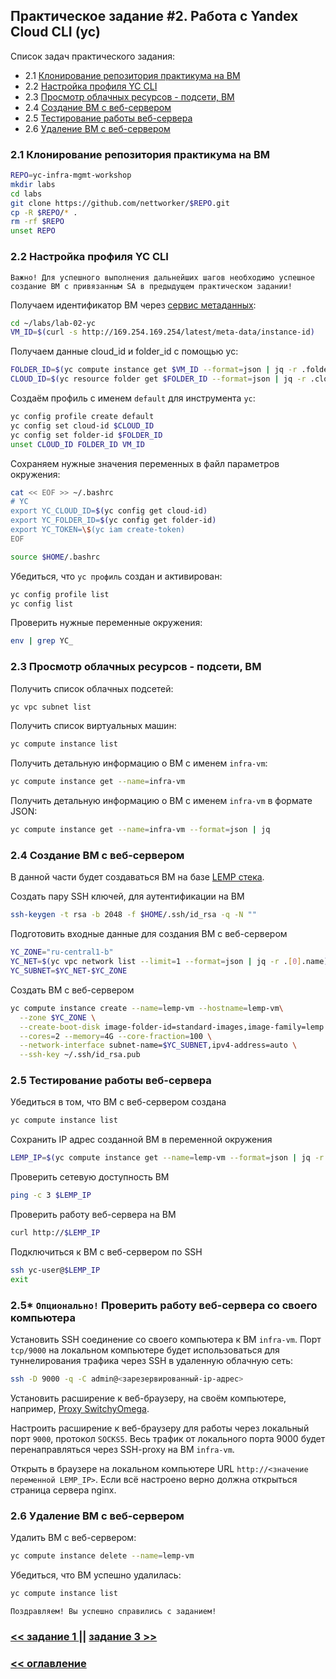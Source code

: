 ## Практическое задание #2. Работа с Yandex Cloud CLI (yc)

Список задач практического задания:
* 2.1 [Клонирование репозитория практикума на ВМ](#h2-1)
* 2.2 [Настройка профиля YC CLI](#h2-2)
* 2.3 [Просмотр облачных ресурсов - подсети, ВМ](#h2-3)
* 2.4 [Создание ВМ с веб-сервером](#h2-4)
* 2.5 [Тестирование работы веб-сервера](#h2-5)
* 2.6 [Удаление ВМ с веб-сервером](#h2-6)

### 2.1 Клонирование репозитория практикума на ВМ<a id="h2-1"/></a>
```bash
REPO=yc-infra-mgmt-workshop
mkdir labs
cd labs
git clone https://github.com/nettworker/$REPO.git
cp -R $REPO/* .
rm -rf $REPO
unset REPO
```

### 2.2 Настройка профиля YC CLI <a id="h2-2"/></a>

`Важно! Для успешного выполнения дальнейших шагов необходимо успешное создание ВМ с привязанным SA в предыдущем практическом задании!`

Получаем идентификатор ВМ через [сервис метаданных](https://cloud.yandex.ru/docs/compute/concepts/vm-metadata):
```bash
cd ~/labs/lab-02-yc
VM_ID=$(curl -s http://169.254.169.254/latest/meta-data/instance-id)
```

Получаем данные cloud_id и folder_id с помощью yc:
```bash
FOLDER_ID=$(yc compute instance get $VM_ID --format=json | jq -r .folder_id)
CLOUD_ID=$(yc resource folder get $FOLDER_ID --format=json | jq -r .cloud_id)
```

Создаём профиль с именем `default` для инструмента `yc`:
```bash
yc config profile create default
yc config set cloud-id $CLOUD_ID
yc config set folder-id $FOLDER_ID
unset CLOUD_ID FOLDER_ID VM_ID
```

Сохраняем нужные значения переменных в файл параметров окружения:
```bash
cat << EOF >> ~/.bashrc
# YC
export YC_CLOUD_ID=$(yc config get cloud-id)
export YC_FOLDER_ID=$(yc config get folder-id)
export YC_TOKEN=\$(yc iam create-token)
EOF

source $HOME/.bashrc
```

Убедиться, что `yc профиль` создан и активирован:
```bash
yc config profile list
yc config list
```

Проверить нужные переменные окружения:
```bash
env | grep YC_
```

### 2.3 Просмотр облачных ресурсов - подсети, ВМ <a id="h2-3"/></a>

Получить список облачных подсетей:
```bash
yc vpc subnet list
```

Получить список виртуальных машин:
```bash
yc compute instance list
```

Получить детальную информацию о ВМ с именем `infra-vm`:
```bash
yc compute instance get --name=infra-vm
```

Получить детальную информацию о ВМ с именем `infra-vm` в формате JSON:
```bash
yc compute instance get --name=infra-vm --format=json | jq
```

### 2.4 Создание ВМ с веб-сервером <a id="h2-4"/></a>

В данной части будет создаваться ВМ на базе [LEMP стека](https://lempstack.com/).

Создать пару SSH ключей, для аутентификации на ВМ
```bash
ssh-keygen -t rsa -b 2048 -f $HOME/.ssh/id_rsa -q -N ""
```

Подготовить входные данные для создания ВМ с веб-сервером
```bash
YC_ZONE="ru-central1-b"
YC_NET=$(yc vpc network list --limit=1 --format=json | jq -r .[0].name)
YC_SUBNET=$YC_NET-$YC_ZONE
```

Создать ВМ с веб-сервером
```bash
yc compute instance create --name=lemp-vm --hostname=lemp-vm\
  --zone $YC_ZONE \
  --create-boot-disk image-folder-id=standard-images,image-family=lemp \
  --cores=2 --memory=4G --core-fraction=100 \
  --network-interface subnet-name=$YC_SUBNET,ipv4-address=auto \
  --ssh-key ~/.ssh/id_rsa.pub
```

### 2.5 Тестирование работы веб-сервера <a id="h2-5"/></a>

Убедиться в том, что ВМ с веб-сервером создана
```bash
yc compute instance list
```
Сохранить IP адрес созданной ВМ в переменной окружения
```bash
LEMP_IP=$(yc compute instance get --name=lemp-vm --format=json | jq -r .network_interfaces[0].primary_v4_address.address)
```

Проверить сетевую доступность ВМ
```bash
ping -c 3 $LEMP_IP
```

Проверить работу веб-сервера на ВМ
```bash
curl http://$LEMP_IP
```

Подключиться к ВМ c веб-сервером по SSH
```bash
ssh yc-user@$LEMP_IP
exit
```

### 2.5* `Опционально!` Проверить работу веб-сервера со своего компьютера

Установить SSH соединение со своего компьютера к ВМ `infra-vm`. Порт `tcp/9000` на локальном компьютере будет использоваться для туннелирования трафика через SSH в удаленную облачную сеть:
```bash
ssh -D 9000 -q -C admin@<зарезервированный-ip-адрес>
```

Установить расширение к веб-браузеру, на своём компьютере, например, [Proxy SwitchyOmega](https://addons.mozilla.org/en-US/firefox/addon/switchyomega/).

Настроить расширение к веб-браузеру для работы через локальный порт `9000`, протокол `SOCKS5`. Весь трафик от локального порта 9000 будет перенаправляться через SSH-proxy на ВМ `infra-vm`.

Открыть в браузере на локальном компьютере URL `http://<значение переменной LEMP_IP>`.
Если всё настроено верно должна открыться страница сервера nginx.


### 2.6 Удаление ВМ с веб-сервером <a id="h2-6"/></a>

Удалить ВМ с веб-сервером:
```bash
yc compute instance delete --name=lemp-vm
```

Убедиться, что ВМ успешно удалилась:
```bash
yc compute instance list
```

`Поздравляем! Вы успешно справились с заданием!`

### [ << задание 1 ](../lab-01-ui/README.md) || [задание 3 >>](../lab-03-terraform/README.md)
### [ << оглавление ](../README.md)
